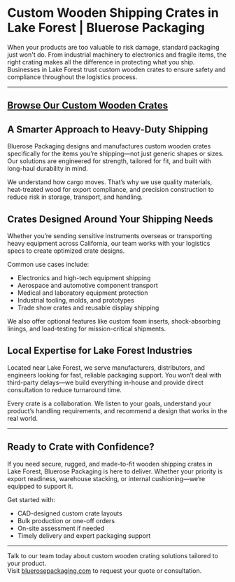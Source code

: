 # Custom Wooden Shipping Crates in Lake Forest | Bluerose Packaging

When your products are too valuable to risk damage, standard packaging just won't do. From industrial machinery to electronics and fragile items, the right crating makes all the difference in protecting what you ship. Businesses in Lake Forest trust custom wooden crates to ensure safety and compliance throughout the logistics process.

---
[Browse Our Custom Wooden Crates](https://www.bluerosepackaging.com/product-category/custom-products/custom-wooden-shipping-crates/)
---

## A Smarter Approach to Heavy-Duty Shipping

Bluerose Packaging designs and manufactures custom wooden crates specifically for the items you’re shipping—not just generic shapes or sizes. Our solutions are engineered for strength, tailored for fit, and built with long-haul durability in mind.

We understand how cargo moves. That’s why we use quality materials, heat-treated wood for export compliance, and precision construction to reduce risk in storage, transport, and handling.

## Crates Designed Around Your Shipping Needs

Whether you’re sending sensitive instruments overseas or transporting heavy equipment across California, our team works with your logistics specs to create optimized crate designs.

Common use cases include:

- Electronics and high-tech equipment shipping  
- Aerospace and automotive component transport  
- Medical and laboratory equipment protection  
- Industrial tooling, molds, and prototypes  
- Trade show crates and reusable display shipping  

We also offer optional features like custom foam inserts, shock-absorbing linings, and load-testing for mission-critical shipments.

## Local Expertise for Lake Forest Industries

Located near Lake Forest, we serve manufacturers, distributors, and engineers looking for fast, reliable packaging support. You won’t deal with third-party delays—we build everything in-house and provide direct consultation to reduce turnaround time.

Every crate is a collaboration. We listen to your goals, understand your product’s handling requirements, and recommend a design that works in the real world.

---

## Ready to Crate with Confidence?

If you need secure, rugged, and made-to-fit wooden shipping crates in Lake Forest, Bluerose Packaging is here to deliver. Whether your priority is export readiness, warehouse stacking, or internal cushioning—we’re equipped to support it.

Get started with:

- CAD-designed custom crate layouts  
- Bulk production or one-off orders  
- On-site assessment if needed  
- Timely delivery and expert packaging support  

---

Talk to our team today about custom wooden crating solutions tailored to your product.  
Visit [bluerosepackaging.com](https://www.bluerosepackaging.com) to request your quote or consultation.

